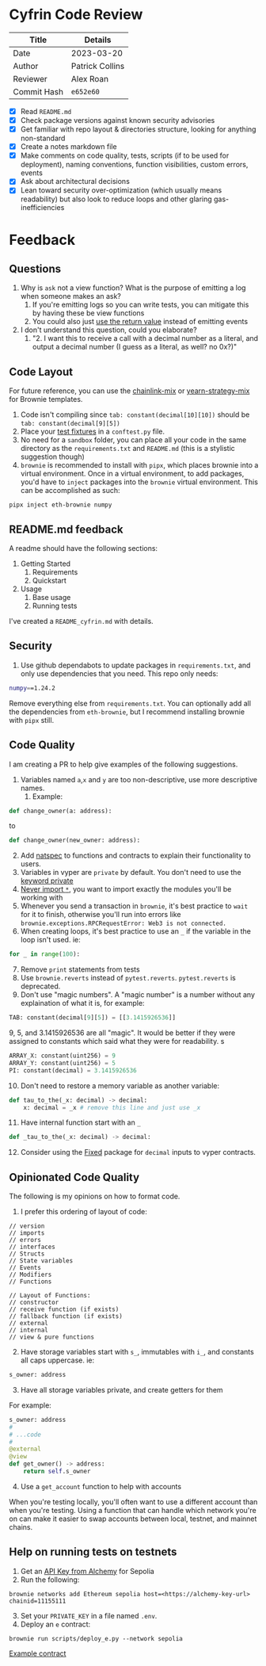 # Cyfrin Code Review

| Title       | Details         |
| ----------- | --------------- |
| Date        | 2023-03-20      |
| Author      | Patrick Collins |
| Reviewer    | Alex Roan       |
| Commit Hash | `e652e60`       |

- [x] Read `README.md`
- [x] Check package versions against known security advisories
- [x] Get familiar with repo layout & directories structure, looking for anything non-standard
- [x] Create a notes markdown file
- [x] Make comments on code quality, tests, scripts (if to be used for deployment), naming conventions, function visibilities, custom errors, events
- [x] Ask about architectural decisions
- [x] Lean toward security over-optimization (which usually means readability) but also look to reduce loops and other glaring gas-inefficiencies

# Feedback

## Questions
1. Why is `ask` not a view function? What is the purpose of emitting a log when someone makes an ask? 
   1. If you're emitting logs so you can write tests, you can mitigate this by having these be view functions
   2. You could also just [use the return value](https://ethereum.stackexchange.com/questions/92603/how-to-get-the-return-value-of-a-transaction-instead-of-the-transaction-receipt) instead of emitting events
2. I don't understand this question, could you elaborate? 
   1. "2. I want this to receive a call with a decimal number as a literal, and output a decimal number (I guess as a literal, as well?  no 0x?)"

## Code Layout
For future reference, you can use the [chainlink-mix](https://github.com/smartcontractkit/chainlink-mix) or [yearn-strategy-mix](https://github.com/brownie-mix/yearn-strategy-mix) for Brownie templates. 

1. Code isn't compiling since `tab: constant(decimal[10][10])` should be `tab: constant(decimal[9][5])`
2. Place your [test fixtures](https://docs.vyperlang.org/en/stable/style-guide.html#fixtures) in a `conftest.py` file. 
3. No need for a `sandbox` folder, you can place all your code in the same directory as the `requirements.txt` and `README.md` (this is a stylistic suggestion though)
4. `brownie` is recommended to install with `pipx`, which places brownie into a virtual environment. Once in a virtual environment, to add packages, you'd have to `inject` packages into the `brownie` virtual environment. This can be accomplished as such:
```
pipx inject eth-brownie numpy
```

## README.md feedback

A readme should have the following sections:
1. Getting Started
   1. Requirements
   2. Quickstart
2. Usage
   1. Base usage
   2. Running tests

I've created a `README_cyfrin.md` with details. 

## Security

1. Use github dependabots to update packages in `requirements.txt`, and only use dependencies that you need. This repo only needs:
```bash
numpy==1.24.2
```
Remove everything else from `requirements.txt`. You can optionally add all the dependencies from `eth-brownie`, but I recommend installing brownie with `pipx` still. 

## Code Quality

I am creating a PR to help give examples of the following suggestions. 

1. Variables named `a`,`x` and `y` are too non-descriptive, use more descriptive names. 
   1. Example:
```python
def change_owner(a: address):
```
to
```python
def change_owner(new_owner: address):
```
2. Add [natspec](https://docs.vyperlang.org/en/stable/natspec.html#example) to functions and contracts to explain their functionality to users. 
3. Variables in vyper are `private` by default. You don't need to use the [keyword private](https://github.com/SamReeves/e/blob/e652e60c52413012aef5692ad18c7acb952739b0/sandbox/contracts/pi.vy#L13)
4. [Never import `*`](https://github.com/SamReeves/e/blob/e652e60c52413012aef5692ad18c7acb952739b0/sandbox/tests/e_test.py#L2), you want to import exactly the modules you'll be working with 
5. Whenever you send a transaction in `brownie`, it's best practice to `wait` for it to finish, otherwise you'll run into errors like `brownie.exceptions.RPCRequestError: Web3 is not connected.`
6. When creating loops, it's best practice to use an `_` if the variable in the loop isn't used. ie:
```python
for _ in range(100):
```
7. Remove `print` statements from tests
8. Use `brownie.reverts` instead of `pytest.reverts`. `pytest.reverts` is deprecated. 
9. Don't use "magic numbers". A "magic number" is a number without any explaination of what it is, for example:
```python 
TAB: constant(decimal[9][5]) = [[3.1415926536]]
```
9, 5, and 3.1415926536 are all "magic". It would be better if they were assigned to constants which said what they were for readability.
s
```python
ARRAY_X: constant(uint256) = 9
ARRAY_Y: constant(uint256) = 5
PI: constant(decimal) = 3.1415926536
```

10. Don't need to restore a memory variable as another variable:
```python
def tau_to_the(_x: decimal) -> decimal:
    x: decimal = _x # remove this line and just use _x
```
11.  Have internal function start with an `_`

```python
def _tau_to_the(_x: decimal) -> decimal:
```
12. Consider using the [Fixed](https://eth-brownie.readthedocs.io/en/stable/api-convert.html?highlight=fixed168x10#fixed) package for `decimal` inputs to vyper contracts. 

## Opinionated Code Quality

The following is my opinions on how to format code.

1. I prefer this ordering of layout of code:

```
// version
// imports
// errors
// interfaces
// Structs
// State variables
// Events
// Modifiers
// Functions

// Layout of Functions:
// constructor
// receive function (if exists)
// fallback function (if exists)
// external
// internal
// view & pure functions
```

2. Have storage variables start with `s_`, immutables with `i_`, and constants all caps uppercase. ie:
```python
s_owner: address
```

3. Have all storage variables private, and create getters for them

For example:

```python
s_owner: address
# 
# ...code
# 
@external
@view
def get_owner() -> address:
    return self.s_owner
```

4. Use a `get_account` function to help with accounts

When you're testing locally, you'll often want to use a different account than when you're testing. Using a function that can handle which network you're on can make it easier to swap accounts between local, testnet, and mainnet chains. 


## Help on running tests on testnets

1. Get an [API Key from Alchemy](https://www.alchemy.com/) for Sepolia
2. Run the following:
```
brownie networks add Ethereum sepolia host=<https://alchemy-key-url> chainid=11155111
```
3. Set your `PRIVATE_KEY` in a file named `.env`. 
4. Deploy an `e` contract:
```
brownie run scripts/deploy_e.py --network sepolia
```
[Example contract](https://sepolia.etherscan.io/address/0xdAA85A6A84F543AD833dAcd24D02F35ed7470912#code)